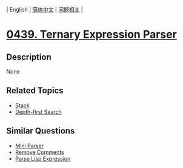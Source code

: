 
| English | [简体中文](README.md) | [问题相关](QUESTION.md) |
# [0439. Ternary Expression Parser](https://leetcode-cn.com/problems/ternary-expression-parser/)
## Description
None
## Related Topics
- [Stack](https://leetcode-cn.com/tag/stack)
- [Depth-first Search](https://leetcode-cn.com/tag/depth-first-search)
## Similar Questions
- [Mini Parser](../0385/README_EN.md)
- [Remove Comments](../0722/README_EN.md)
- [Parse Lisp Expression](../0736/README_EN.md)

